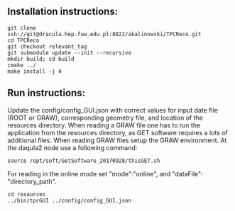 ## Installation instructions:

```
git clone ssh://git@dracula.hep.fuw.edu.pl:8822/akalinowski/TPCReco.git
cd TPCReco
git checkout relevant_tag
git submodule update --init --recursive
mkdir build; cd build
cmake ../
make install -j 4
```
## Run instructions:
Update the  config/config_GUI.json with correct values for input date file (ROOT or GRAW), corresponding geometry file,
and location of the resources directory.
When reading a GRAW file one has to run the application from the resources directory, as GET software requires a lots of additional files.
When reading GRAW files setup the GRAW environment. At the daqula2 node use a following command:

```
source /opt/soft/GetSoftware_20170928/thisGET.sh
```

For reading in the online mode set  "mode":"online", and "dataFile": "directory_path".
```
cd resources
../bin/tpcGUI ../config/config_GUI.json
```